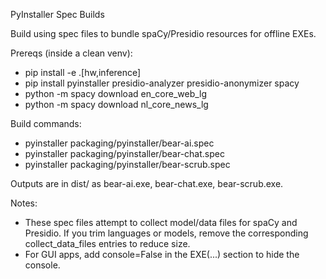 PyInstaller Spec Builds

Build using spec files to bundle spaCy/Presidio resources for offline EXEs.

Prereqs (inside a clean venv):
- pip install -e .[hw,inference]
- pip install pyinstaller presidio-analyzer presidio-anonymizer spacy
- python -m spacy download en_core_web_lg
- python -m spacy download nl_core_news_lg

Build commands:
- pyinstaller packaging/pyinstaller/bear-ai.spec
- pyinstaller packaging/pyinstaller/bear-chat.spec
- pyinstaller packaging/pyinstaller/bear-scrub.spec

Outputs are in dist/ as bear-ai.exe, bear-chat.exe, bear-scrub.exe.

Notes:
- These spec files attempt to collect model/data files for spaCy and Presidio. If you trim languages or models, remove the corresponding collect_data_files entries to reduce size.
- For GUI apps, add console=False in the EXE(...) section to hide the console.

